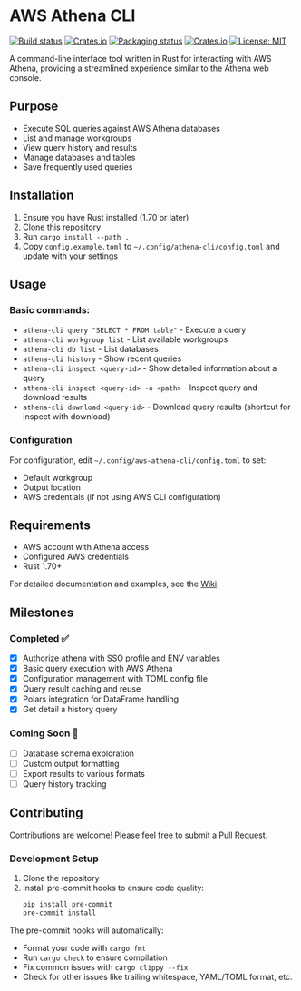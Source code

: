 # AWS Athena CLI
[![Build status](https://github.com/Andyhoang/athena-cli/workflows/CI/badge.svg)](https://github.com/Andyhoang/athena-cli/actions)
[![Crates.io](https://img.shields.io/crates/v/athena-cli.svg)](https://crates.io/crates/athena-cli)
[![Packaging status](https://repology.org/badge/tiny-repos/athena-cli.svg)](https://repology.org/project/athena-cli/badges)
[![Crates.io](https://img.shields.io/crates/d/athena-cli.svg)](https://crates.io/crates/athena-cli)
[![License: MIT](https://img.shields.io/badge/License-MIT-yellow.svg)](https://opensource.org/licenses/MIT)


A command-line interface tool written in Rust for interacting with AWS Athena, providing a streamlined experience similar to the Athena web console.

## Purpose

- Execute SQL queries against AWS Athena databases
- List and manage workgroups
- View query history and results
- Manage databases and tables
- Save frequently used queries

## Installation

1. Ensure you have Rust installed (1.70 or later)
2. Clone this repository
3. Run `cargo install --path .`
4. Copy `config.example.toml` to `~/.config/athena-cli/config.toml` and update with your settings

## Usage

### Basic commands:
- `athena-cli query "SELECT * FROM table"` - Execute a query
- `athena-cli workgroup list` - List available workgroups
- `athena-cli db list` - List databases
- `athena-cli history` - Show recent queries
- `athena-cli inspect <query-id>` - Show detailed information about a query
- `athena-cli inspect <query-id> -o <path>` - Inspect query and download results
- `athena-cli download <query-id>` - Download query results (shortcut for inspect with download)

### Configuration
For configuration, edit `~/.config/aws-athena-cli/config.toml` to set:
- Default workgroup
- Output location
- AWS credentials (if not using AWS CLI configuration)

## Requirements

- AWS account with Athena access
- Configured AWS credentials
- Rust 1.70+

For detailed documentation and examples, see the [Wiki](link-to-wiki).

## Milestones

### Completed ✅
- [x] Authorize athena with SSO profile and ENV variables
- [x] Basic query execution with AWS Athena
- [x] Configuration management with TOML config file
- [x] Query result caching and reuse
- [x] Polars integration for DataFrame handling
- [x] Get detail a history query

### Coming Soon 🚀
- [ ] Database schema exploration
- [ ] Custom output formatting
- [ ] Export results to various formats
- [ ] Query history tracking

## Contributing

Contributions are welcome! Please feel free to submit a Pull Request.

### Development Setup

1. Clone the repository
2. Install pre-commit hooks to ensure code quality:
   ```bash
   pip install pre-commit
   pre-commit install
   ```

The pre-commit hooks will automatically:
- Format your code with `cargo fmt`
- Run `cargo check` to ensure compilation
- Fix common issues with `cargo clippy --fix`
- Check for other issues like trailing whitespace, YAML/TOML format, etc.
